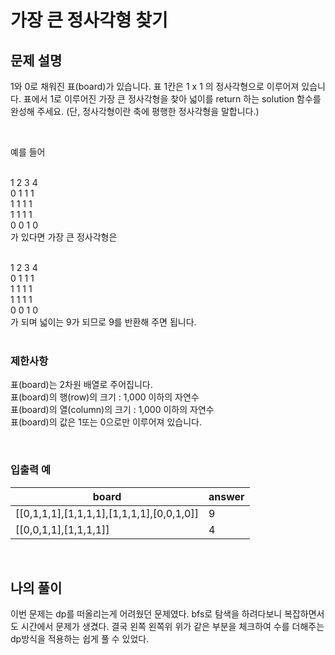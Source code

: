 # 가장 큰 정사각형 찾기

## 문제 설명
1와 0로 채워진 표(board)가 있습니다. 표 1칸은 1 x 1 의 정사각형으로 이루어져 있습니다. 표에서 1로 이루어진 가장 큰 정사각형을 찾아 넓이를 return 하는 solution 함수를 완성해 주세요. (단, 정사각형이란 축에 평행한 정사각형을 말합니다.)

<br>

예를 들어<br><br>

1	2	3	4 <br>
0	1	1	1<br>
1	1	1	1<br>
1	1	1	1<br>
0	0	1	0<br>
가 있다면 가장 큰 정사각형은<br><br>

1	2	3	4<br>
0	1	1	1<br>
1	1	1	1<br>
1	1	1	1<br>
0	0	1	0<br>
가 되며 넓이는 9가 되므로 9를 반환해 주면 됩니다.<br><br>

### 제한사항
표(board)는 2차원 배열로 주어집니다.<br>
표(board)의 행(row)의 크기 : 1,000 이하의 자연수<br>
표(board)의 열(column)의 크기 : 1,000 이하의 자연수<br>
표(board)의 값은 1또는 0으로만 이루어져 있습니다.

<br>

### 입출력 예
| board                                     | answer |
|-------------------------------------------|--------|
| [[0,1,1,1],[1,1,1,1],[1,1,1,1],[0,0,1,0]] | 9      |
| [[0,0,1,1],[1,1,1,1]]                     | 4      |

<br>

## 나의 풀이
이번 문제는 dp를 떠올리는게 어려웠던 문제였다. bfs로 탐색을 하려다보니 복잡하면서도 시간에서 문제가 생겼다. 결국 왼쪽 왼쪽위 위가 같은 부분을 체크하여 수를 더해주는 dp방식을 적용하는 쉽게 풀 수 있었다.